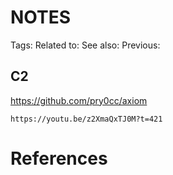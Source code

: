 # NOTES

Tags: 
Related to: 
See also: 
Previous: 

## C2

https://github.com/pry0cc/axiom
```shell-session
https://youtu.be/z2XmaQxTJ0M?t=421
```


# References